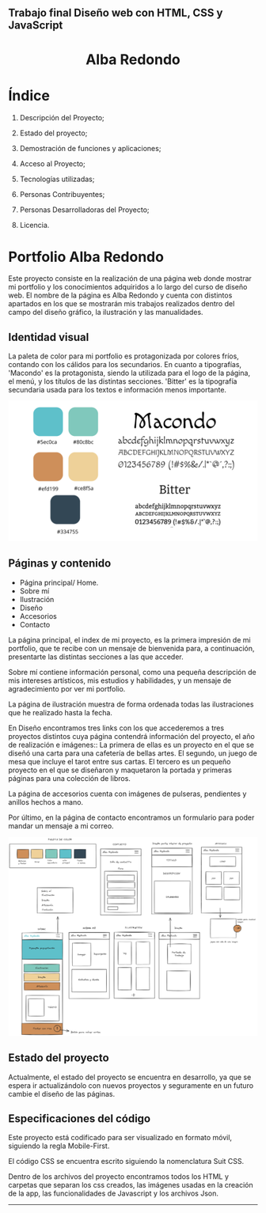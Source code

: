 ## Trabajo final Diseño web con HTML, CSS y JavaScript

<h1 align="center"> Alba Redondo </h1>


# Índice

1. Descripción del Proyecto;

2. Estado del proyecto;

3. Demostración de funciones y aplicaciones;

4. Acceso al Proyecto;

5. Tecnologías utilizadas;

6. Personas Contribuyentes;

7. Personas Desarrolladoras del Proyecto;

8. Licencia.



# Portfolio Alba Redondo

Este proyecto consiste en la realización de una página web donde mostrar mi portfolio y los conocimientos adquiridos a lo largo del curso de diseño web.
El nombre de la página es Alba Redondo y cuenta con distintos apartados en los que se mostrarán mis trabajos realizados dentro del campo del diseño gráfico, la ilustración y las manualidades.




## Identidad visual
La paleta de color para mi portfolio es protagonizada por colores fríos, contando con los cálidos para los secundarios.
En cuanto a tipografías, 'Macondo' es la protagonista, siendo la utilizada para el logo de la página, el menú, y los títulos de las distintas secciones.
'Bitter' es la tipografía secundaria usada para los textos e información menos importante.

![Paleta de color y tipografía usadas](/img/paleta.png)

## Páginas y contenido


* Página principal/ Home.
* Sobre mí
* Ilustración
* Diseño
* Accesorios
* Contacto 


La página principal, el index de mi proyecto, es la primera impresión de mi portfolio, que te recibe con un mensaje de bienvenida para, a continuación, presentarte las distintas secciones a las que acceder.

Sobre mí contiene información personal, como una pequeña descripción de mis intereses artísticos, mis estudios y habilidades, y un mensaje de agradecimiento por ver mi portfolio.

La página de ilustración muestra de forma ordenada todas las ilustraciones que he realizado hasta la fecha.

En Diseño encontramos tres links con los que accederemos a tres proyectos distintos cuya página contendrá información del proyecto, el año de realización e imágenes::
 La primera de ellas es un proyecto en el que se diseñó una carta para una cafetería de bellas artes. 
 El segundo, un juego de mesa que incluye el tarot entre sus cartas.
  El tercero es un pequeño proyecto en el que se diseñaron y maquetaron la portada y primeras páginas para una colección de libros.

La página de accesorios cuenta con imágenes de pulseras, pendientes y anillos hechos a mano.

Por último, en la página de contacto encontramos un formulario para poder mandar un mensaje a mi correo.

![Boceto realizado en Excalidraw](/img/boceto.png)

## Estado del proyecto

Actualmente, el estado del proyecto se encuentra en desarrollo, ya que se espera ir actualizándolo con nuevos proyectos y seguramente en un futuro cambie el diseño de las páginas.



## Especificaciones del código

Este proyecto está codificado para ser visualizado en formato móvil, siguiendo la regla Mobile-First.

El código CSS se encuentra escrito siguiendo la nomenclatura Suit CSS.

Dentro de los archivos del proyecto encontramos todos los HTML y carpetas que separan los css creados, las imágenes usadas en la creación de la app, las funcionalidades de Javascript y los archivos Json.


***






